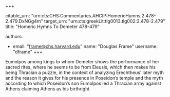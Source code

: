+++


citable_urn: "urn:cts:CHS:Commentaries.AHCIP:HomericHymns.2.478-2.479.DxNGg4m"
target_urn: "urn:cts:greekLit:tlg0013.tlg002:2.478-2.479"
title: "Homeric Hymns To Demeter 478-479"

authors:
- email: "frame@chs.harvard.edu"
  name: "Douglas Frame"
  username: "dframe"
+++

<p>Eumolpos among kings to whom Demeter shows the performance of her sacred rites, where he seems to be from Eleusis, which then makes his being Thracian a puzzle, in the context of analyzing Erechtheus’ later myth and the reason it gives for his presence in Poseidon’s temple and the myth according to which Poseidon’s son Eumolpos led a Thracian army against Athens claiming Athens as his birthright</p>